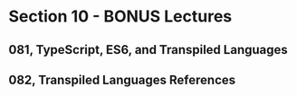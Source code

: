 # Section 10 - BONUS Lectures

## 081, TypeScript, ES6, and Transpiled Languages

## 082, Transpiled Languages References